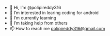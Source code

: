 - 👋 Hi, I’m @polipireddy316
- 👀 I’m interested in learing coding for android 
- 🌱 I’m currently learning 
- 💞️ I’m taking help from others
- 📫 How to reach me polipireddy316@gmail.com
<!---
polipireddy316/polipireddy316 is a ✨ special ✨ repository because its `README.md` (this file) appears on your GitHub profile.
You can click the Preview link to take a look at your changes.
--->
